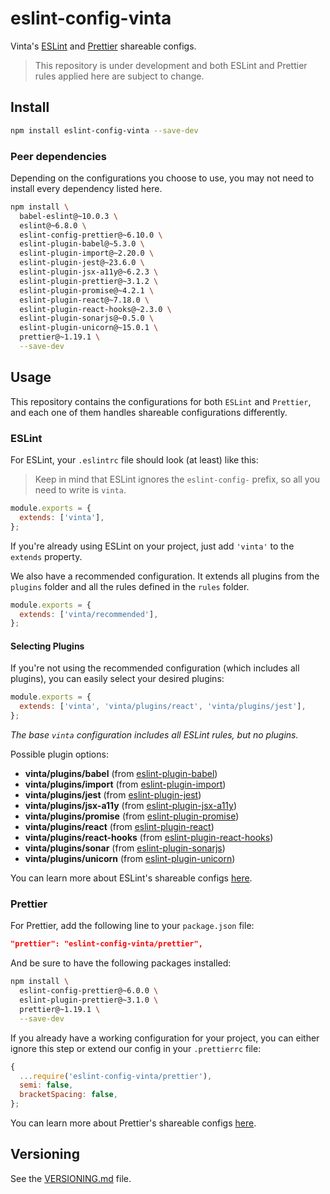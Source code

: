 # eslint-config-vinta

Vinta's [ESLint](http://eslint.org) and [Prettier](https://prettier.io/) shareable configs.

> This repository is under development and both ESLint and Prettier rules applied here are subject to change.

## Install

```bash
npm install eslint-config-vinta --save-dev
```

### Peer dependencies

Depending on the configurations you choose to use, you may not need to install every dependency listed here.

```bash
npm install \
  babel-eslint@~10.0.3 \
  eslint@~6.8.0 \
  eslint-config-prettier@~6.10.0 \
  eslint-plugin-babel@~5.3.0 \
  eslint-plugin-import@~2.20.0 \
  eslint-plugin-jest@~23.6.0 \
  eslint-plugin-jsx-a11y@~6.2.3 \
  eslint-plugin-prettier@~3.1.2 \
  eslint-plugin-promise@~4.2.1 \
  eslint-plugin-react@~7.18.0 \
  eslint-plugin-react-hooks@~2.3.0 \
  eslint-plugin-sonarjs@~0.5.0 \
  eslint-plugin-unicorn@~15.0.1 \
  prettier@~1.19.1 \
  --save-dev
```

## Usage

This repository contains the configurations for both `ESLint` and `Prettier`, and each one of them handles shareable configurations differently.

### ESLint

For ESLint, your `.eslintrc` file should look (at least) like this:

> Keep in mind that ESLint ignores the `eslint-config-` prefix, so all you need to write is `vinta`.

```js
module.exports = {
  extends: ['vinta'],
};
```

If you're already using ESLint on your project, just add `'vinta'` to the `extends` property.

We also have a recommended configuration. It extends all plugins from the `plugins` folder and all the rules defined in the `rules` folder.

```js
module.exports = {
  extends: ['vinta/recommended'],
};
```

#### Selecting Plugins

If you're not using the recommended configuration (which includes all plugins), you can easily select your desired plugins:

```js
module.exports = {
  extends: ['vinta', 'vinta/plugins/react', 'vinta/plugins/jest'],
};
```

*The base `vinta` configuration includes all ESLint rules, but no plugins.*

Possible plugin options:

- **vinta/plugins/babel** (from [eslint-plugin-babel](https://github.com/babel/eslint-plugin-babel))
- **vinta/plugins/import** (from [eslint-plugin-import](https://github.com/benmosher/eslint-plugin-import))
- **vinta/plugins/jest** (from [eslint-plugin-jest](https://github.com/jest-community/eslint-plugin-jest))
- **vinta/plugins/jsx-a11y** (from [eslint-plugin-jsx-a11y](https://github.com/evcohen/eslint-plugin-jsx-a11y))
- **vinta/plugins/promise** (from [eslint-plugin-promise](https://github.com/xjamundx/eslint-plugin-promise))
- **vinta/plugins/react** (from [eslint-plugin-react](https://github.com/yannickcr/eslint-plugin-react))
- **vinta/plugins/react-hooks** (from [eslint-plugin-react-hooks](https://github.com/facebook/react/tree/master/packages/eslint-plugin-react-hooks))
- **vinta/plugins/sonar** (from [eslint-plugin-sonarjs](https://github.com/SonarSource/eslint-plugin-sonarjs))
- **vinta/plugins/unicorn** (from [eslint-plugin-unicorn](https://github.com/sindresorhus/eslint-plugin-unicorn))

You can learn more about ESLint's shareable configs [here](http://eslint.org/docs/developer-guide/shareable-configs).

### Prettier

For Prettier, add the following line to your `package.json` file:

```json
"prettier": "eslint-config-vinta/prettier",
```

And be sure to have the following packages installed:

```bash
npm install \
  eslint-config-prettier@~6.0.0 \
  eslint-plugin-prettier@~3.1.0 \
  prettier@~1.19.1 \
  --save-dev
```

If you already have a working configuration for your project, you can either ignore this step or extend our config in your `.prettierrc` file:

```js
{
  ...require('eslint-config-vinta/prettier'),
  semi: false,
  bracketSpacing: false,
};
```

You can learn more about Prettier's shareable configs [here](https://github.com/prettier/prettier/blob/master/docs/configuration.md#sharing-configurations).

## Versioning

See the [VERSIONING.md](VERSIONING.md) file.
